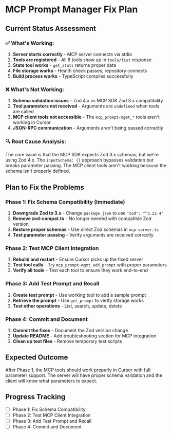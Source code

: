 # MCP Prompt Manager Fix Plan

## Current Status Assessment

### ✅ What's Working:
1. **Server starts correctly** - MCP server connects via stdio
2. **Tools are registered** - All 8 tools show up in `tools/list` response
3. **Stats tool works** - `get_stats` returns proper data
4. **File storage works** - Health check passes, repository connects
5. **Build process works** - TypeScript compiles successfully

### ❌ What's Not Working:
1. **Schema validation issues** - Zod 4.x vs MCP SDK Zod 3.x compatibility
2. **Tool parameters not received** - Arguments are `undefined` when tools are called
3. **MCP client tools not accessible** - The `mcp_prompt-mgmt_*` tools aren't working in Cursor
4. **JSON-RPC communication** - Arguments aren't being passed correctly

### 🔍 Root Cause Analysis:
The core issue is that the MCP SDK expects Zod 3.x schemas, but we're using Zod 4.x. The `inputSchema: {}` approach bypasses validation but breaks parameter passing. The MCP client tools aren't working because the schema isn't properly defined.

## Plan to Fix the Problems

### Phase 1: Fix Schema Compatibility (Immediate)
1. **Downgrade Zod to 3.x** - Change `package.json` to use `"zod": "^3.22.4"`
2. **Remove zod-compat.ts** - No longer needed with compatible Zod version
3. **Restore proper schemas** - Use direct Zod schemas in `mcp-server.ts`
4. **Test parameter passing** - Verify arguments are received correctly

### Phase 2: Test MCP Client Integration
1. **Rebuild and restart** - Ensure Cursor picks up the fixed server
2. **Test tool calls** - Try `mcp_prompt-mgmt_add_prompt` with proper parameters
3. **Verify all tools** - Test each tool to ensure they work end-to-end

### Phase 3: Add Test Prompt and Recall
1. **Create test prompt** - Use working tool to add a sample prompt
2. **Retrieve the prompt** - Use `get_prompt` to verify storage works
3. **Test other operations** - List, search, update, delete

### Phase 4: Commit and Document
1. **Commit the fixes** - Document the Zod version change
2. **Update README** - Add troubleshooting section for MCP integration
3. **Clean up test files** - Remove temporary test scripts

## Expected Outcome
After Phase 1, the MCP tools should work properly in Cursor with full parameter support. The server will have proper schema validation and the client will know what parameters to expect.

## Progress Tracking
- [ ] Phase 1: Fix Schema Compatibility
- [ ] Phase 2: Test MCP Client Integration  
- [ ] Phase 3: Add Test Prompt and Recall
- [ ] Phase 4: Commit and Document 